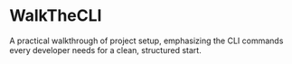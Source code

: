# WalkTheCLI
A practical walkthrough of project setup, emphasizing the CLI commands every developer needs for a clean, structured start.
